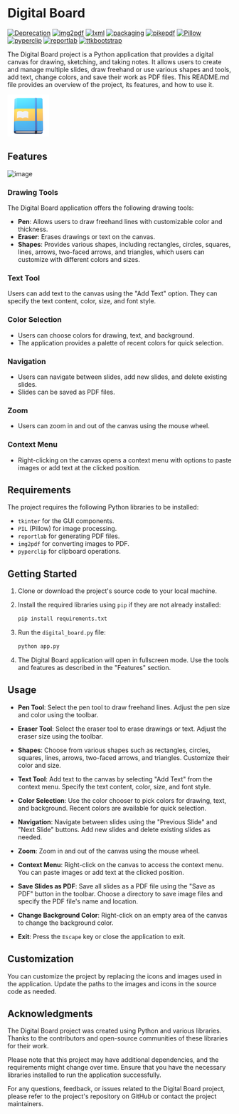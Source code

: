 # Digital Board

[![Deprecation](https://img.shields.io/badge/deprecation-2.1.0-blue.svg)](https://pypi.org/project/deprecation/)
[![img2pdf](https://img.shields.io/badge/img2pdf-0.4.4-blue.svg)](https://pypi.org/project/img2pdf/)
[![lxml](https://img.shields.io/badge/lxml-4.9.3-blue.svg)](https://pypi.org/project/lxml/)
[![packaging](https://img.shields.io/badge/packaging-23.1-blue.svg)](https://pypi.org/project/packaging/)
[![pikepdf](https://img.shields.io/badge/pikepdf-8.4.1-blue.svg)](https://pypi.org/project/pikepdf/)
[![Pillow](https://img.shields.io/badge/Pillow-9.5.0-blue.svg)](https://pypi.org/project/Pillow/)
[![pyperclip](https://img.shields.io/badge/pyperclip-1.8.2-blue.svg)](https://pypi.org/project/pyperclip/)
[![reportlab](https://img.shields.io/badge/reportlab-4.0.4-blue.svg)](https://pypi.org/project/reportlab/)
[![ttkbootstrap](https://img.shields.io/badge/ttkbootstrap-1.10.1-blue.svg)](https://pypi.org/project/ttkbootstrap/)

The Digital Board project is a Python application that provides a digital canvas for drawing, sketching, and taking notes. It allows users to create and manage multiple slides, draw freehand or use various shapes and tools, add text, change colors, and save their work as PDF files. This README.md file provides an overview of the project, its features, and how to use it.

![Notebook](images/notebook.png)

## Features

![image](https://github.com/sukritiguin/Digital-Board-App/assets/89704581/2024be00-64fa-45d8-9164-0ad8dff1b078)


### Drawing Tools

The Digital Board application offers the following drawing tools:

- **Pen**: Allows users to draw freehand lines with customizable color and thickness.
- **Eraser**: Erases drawings or text on the canvas.
- **Shapes**: Provides various shapes, including rectangles, circles, squares, lines, arrows, two-faced arrows, and triangles, which users can customize with different colors and sizes.

### Text Tool

Users can add text to the canvas using the "Add Text" option. They can specify the text content, color, size, and font style.

### Color Selection

- Users can choose colors for drawing, text, and background.
- The application provides a palette of recent colors for quick selection.

### Navigation

- Users can navigate between slides, add new slides, and delete existing slides.
- Slides can be saved as PDF files.

### Zoom

- Users can zoom in and out of the canvas using the mouse wheel.

### Context Menu

- Right-clicking on the canvas opens a context menu with options to paste images or add text at the clicked position.

## Requirements

The project requires the following Python libraries to be installed:

- `tkinter` for the GUI components.
- `PIL` (Pillow) for image processing.
- `reportlab` for generating PDF files.
- `img2pdf` for converting images to PDF.
- `pyperclip` for clipboard operations.

## Getting Started

1. Clone or download the project's source code to your local machine.

2. Install the required libraries using `pip` if they are not already installed:

   ```bash
   pip install requirements.txt
   ```

3. Run the `digital_board.py` file:

   ```bash
   python app.py
   ```

4. The Digital Board application will open in fullscreen mode. Use the tools and features as described in the "Features" section.

## Usage

- **Pen Tool**: Select the pen tool to draw freehand lines. Adjust the pen size and color using the toolbar.

- **Eraser Tool**: Select the eraser tool to erase drawings or text. Adjust the eraser size using the toolbar.

- **Shapes**: Choose from various shapes such as rectangles, circles, squares, lines, arrows, two-faced arrows, and triangles. Customize their color and size.

- **Text Tool**: Add text to the canvas by selecting "Add Text" from the context menu. Specify the text content, color, size, and font style.

- **Color Selection**: Use the color chooser to pick colors for drawing, text, and background. Recent colors are available for quick selection.

- **Navigation**: Navigate between slides using the "Previous Slide" and "Next Slide" buttons. Add new slides and delete existing slides as needed.

- **Zoom**: Zoom in and out of the canvas using the mouse wheel.

- **Context Menu**: Right-click on the canvas to access the context menu. You can paste images or add text at the clicked position.

- **Save Slides as PDF**: Save all slides as a PDF file using the "Save as PDF" button in the toolbar. Choose a directory to save image files and specify the PDF file's name and location.

- **Change Background Color**: Right-click on an empty area of the canvas to change the background color.

- **Exit**: Press the `Escape` key or close the application to exit.

## Customization

You can customize the project by replacing the icons and images used in the application. Update the paths to the images and icons in the source code as needed.

## Acknowledgments

The Digital Board project was created using Python and various libraries. Thanks to the contributors and open-source communities of these libraries for their work.

Please note that this project may have additional dependencies, and the requirements might change over time. Ensure that you have the necessary libraries installed to run the application successfully.

For any questions, feedback, or issues related to the Digital Board project, please refer to the project's repository on GitHub or contact the project maintainers.
